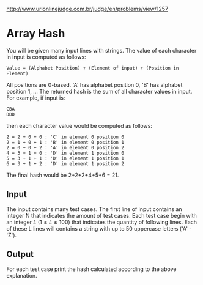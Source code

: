 http://www.urionlinejudge.com.br/judge/en/problems/view/1257

# Array Hash

You will be given many input lines with strings. The value of each character
in input is computed as follows:

    Value = (Alphabet Position) + (Element of input) + (Position in Element)

All positions are 0-based. 'A' has alphabet position 0, 'B' has alphabet
position 1, ... The returned hash is the sum of all character values in input.
For example, if input is:

    CBA
    DDD

then each character value would be computed as follows:

    2 = 2 + 0 + 0 : 'C' in element 0 position 0
    2 = 1 + 0 + 1 : 'B' in element 0 position 1
    2 = 0 + 0 + 2 : 'A' in element 0 position 2
    4 = 3 + 1 + 0 : 'D' in element 1 position 0
    5 = 3 + 1 + 1 : 'D' in element 1 position 1
    6 = 3 + 1 + 2 : 'D' in element 1 position 2

The final hash would be 2+2+2+4+5+6 = 21.

## Input

The input contains many test cases. The first line of input contains an
integer N that indicates the amount of test cases. Each test case begin with
an integer $L$ ($1 \leq L \leq 100$) that indicates the quantity of following
lines. Each of these L lines will contains a string with up to 50 uppercase
letters ('A' - 'Z').

## Output

For each test case print the hash calculated according to the above
explanation.
